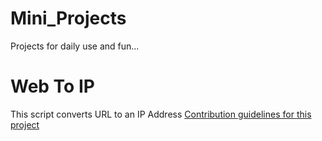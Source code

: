 # Mini_Projects
Projects for daily use and fun...

# Web To IP  
This script converts URL to an IP Address 
[Contribution guidelines for this project](web_to_ip.py)
